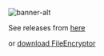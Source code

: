 ![banner-alt](https://user-images.githubusercontent.com/68742481/92403604-7580e480-f13a-11ea-86ad-f9c966896cdc.png)

See releases from [here](https://github.com/baris-inandi/fileencryptor/releases "Releases")

or [download FileEncryptor](https://github.com/baris-inandi/FileEncryptor/raw/master/InstallFileEncryptor.exe "Download")
